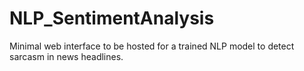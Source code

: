 # NLP_SentimentAnalysis

Minimal web interface to be hosted for a trained NLP model to detect sarcasm in news headlines.
